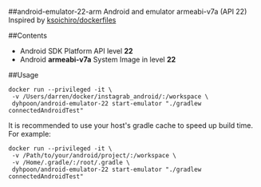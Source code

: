 ##android-emulator-22-arm
Android and emulator armeabi-v7a (API 22)
Inspired by [ksoichiro/dockerfiles](https://github.com/ksoichiro/dockerfiles/tree/master/android-emulator)

##Contents
* Android SDK Platform API level **22**
* Android **armeabi-v7a** System Image in level **22**

##Usage
```
docker run --privileged -it \
 -v /Users/darren/docker/instagrab_android/:/workspace \
 dyhpoon/android-emulator-22 start-emulator "./gradlew connectedAndroidTest"
```

It is recommended to use your host's gradle cache to speed up build time. For example:

```
docker run --privileged -it \
 -v /Path/to/your/android/project/:/workspace \
 -v /Home/.gradle/:/root/.gradle \ 
 dyhpoon/android-emulator-22 start-emulator "./gradlew connectedAndroidTest"
```
